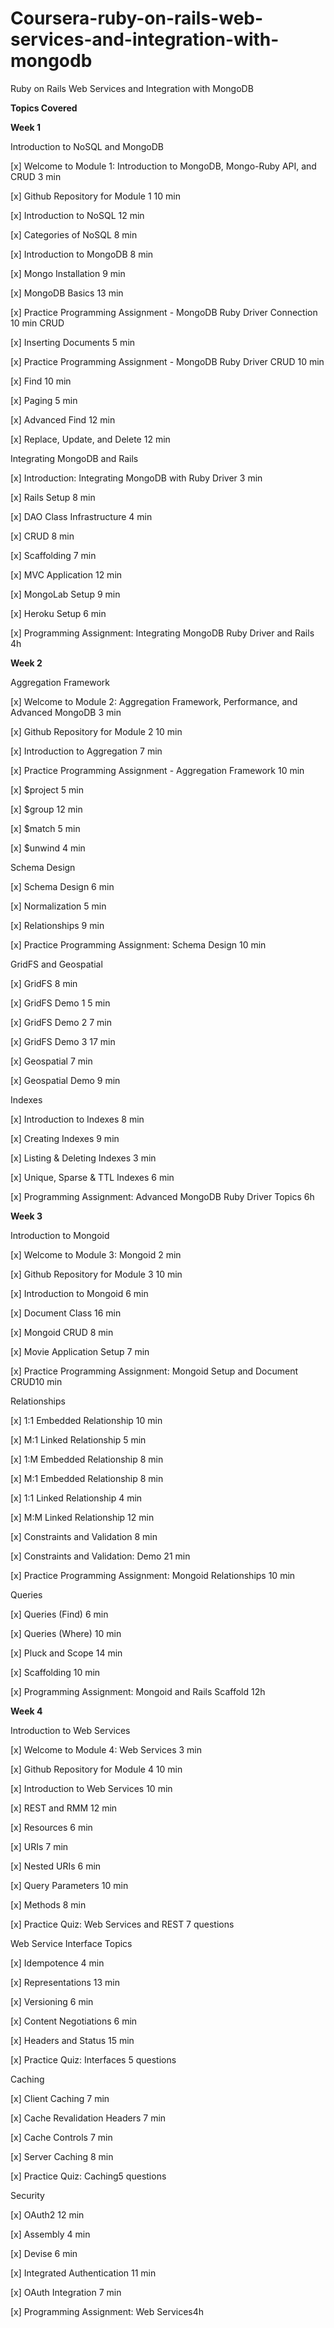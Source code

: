 # Coursera-ruby-on-rails-web-services-and-integration-with-mongodb
Ruby on Rails Web Services and Integration with MongoDB

**Topics Covered**

**Week 1**

Introduction to NoSQL and MongoDB

[x] Welcome to Module 1: Introduction to MongoDB, Mongo-Ruby API, and CRUD 3 min

[x] Github Repository for Module 1 10 min

[x] Introduction to NoSQL 12 min

[x] Categories of NoSQL 8 min

[x] Introduction to MongoDB 8 min

[x] Mongo Installation 9 min

[x] MongoDB Basics 13 min

[x] Practice Programming Assignment - MongoDB Ruby Driver Connection 10 min
CRUD

[x] Inserting Documents 5 min

[x] Practice Programming Assignment - MongoDB Ruby Driver CRUD 10 min

[x] Find 10 min

[x] Paging 5 min

[x] Advanced Find 12 min

[x] Replace, Update, and Delete 12 min

Integrating MongoDB and Rails

[x] Introduction: Integrating MongoDB with Ruby Driver 3 min

[x] Rails Setup 8 min

[x] DAO Class Infrastructure 4 min

[x] CRUD 8 min

[x] Scaffolding 7 min

[x] MVC Application 12 min

[x] MongoLab Setup 9 min

[x] Heroku Setup 6 min

[x] Programming Assignment: Integrating MongoDB Ruby Driver and Rails 4h




**Week 2**

Aggregation Framework

[x] Welcome to Module 2: Aggregation Framework, Performance, and Advanced MongoDB 3 min

[x] Github Repository for Module 2 10 min

[x] Introduction to Aggregation 7 min

[x] Practice Programming Assignment - Aggregation Framework 10 min

[x] $project 5 min

[x] $group 12 min

[x] $match 5 min

[x] $unwind 4 min

Schema Design

[x] Schema Design 6 min

[x] Normalization 5 min

[x] Relationships 9 min

[x] Practice Programming Assignment: Schema Design 10 min

GridFS and Geospatial

[x] GridFS 8 min

[x] GridFS Demo 1 5 min

[x] GridFS Demo 2 7 min

[x] GridFS Demo 3 17 min

[x] Geospatial 7 min

[x] Geospatial Demo 9 min

Indexes

[x] Introduction to Indexes 8 min

[x] Creating Indexes 9 min

[x] Listing & Deleting Indexes 3 min

[x] Unique, Sparse & TTL Indexes 6 min

[x] Programming Assignment: Advanced MongoDB Ruby Driver Topics 6h



**Week 3**

Introduction to Mongoid

[x] Welcome to Module 3: Mongoid 2 min

[x] Github Repository for Module 3 10 min

[x] Introduction to Mongoid 6 min

[x] Document Class 16 min

[x] Mongoid CRUD 8 min

[x] Movie Application Setup 7 min

[x] Practice Programming Assignment: Mongoid Setup and Document CRUD10 min

Relationships

[x] 1:1 Embedded Relationship 10 min

[x] M:1 Linked Relationship 5 min

[x] 1:M Embedded Relationship 8 min

[x] M:1 Embedded Relationship 8 min

[x] 1:1 Linked Relationship 4 min

[x] M:M Linked Relationship 12 min

[x] Constraints and Validation 8 min

[x] Constraints and Validation: Demo 21 min

[x] Practice Programming Assignment: Mongoid Relationships 10 min

Queries

[x] Queries (Find) 6 min

[x] Queries (Where) 10 min

[x] Pluck and Scope 14 min

[x] Scaffolding 10 min

[x] Programming Assignment: Mongoid and Rails Scaffold 12h



**Week 4**

Introduction to Web Services

[x] Welcome to Module 4: Web Services 3 min

[x] Github Repository for Module 4 10 min

[x] Introduction to Web Services 10 min

[x] REST and RMM 12 min

[x] Resources 6 min

[x] URIs 7 min

[x] Nested URIs 6 min

[x] Query Parameters 10 min

[x] Methods 8 min

[x] Practice Quiz: Web Services and REST 7 questions

Web Service Interface Topics

[x] Idempotence 4 min

[x] Representations 13 min

[x] Versioning 6 min

[x] Content Negotiations 6 min

[x] Headers and Status 15 min

[x] Practice Quiz: Interfaces 5 questions

Caching

[x] Client Caching 7 min

[x] Cache Revalidation Headers 7 min

[x] Cache Controls 7 min

[x] Server Caching 8 min

[x] Practice Quiz: Caching5 questions

Security

[x] OAuth2 12 min

[x] Assembly 4 min

[x] Devise 6 min

[x] Integrated Authentication 11 min

[x] OAuth Integration 7 min

[x] Programming Assignment: Web Services4h
 		 
